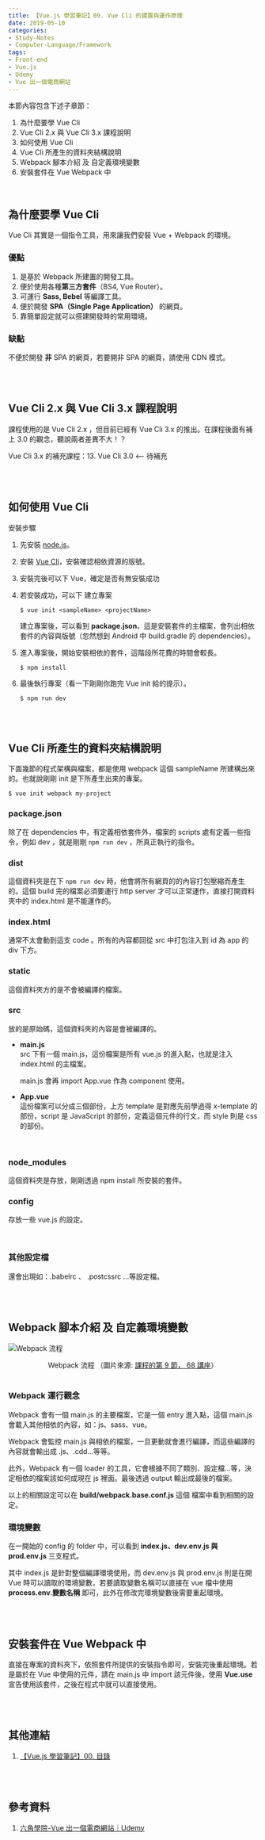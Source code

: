 ```yaml
---
title: 【Vue.js 學習筆記】09. Vue Cli 的建置與運作原理
date: 2019-05-10
categories:
- Study-Notes
- Computer-Language/Framework
tags:
- Front-end
- Vue.js
- Udemy 
- Vue 出一個電商網站 
--- 
```


本節內容包含下述子章節：

 1.  為什麼要學 Vue Cli
 2.  Vue Cli 2.x 與 Vue Cli 3.x 課程說明
 3.  如何使用 Vue Cli
 4.  Vue Cli 所產生的資料夾結構說明
 5.  Webpack 腳本介紹 及 自定義環境變數
 6.  安裝套件在 Vue Webpack 中

<!--more-->
<br>

## 為什麼要學 Vue Cli
Vue Cli 其實是一個指令工具，用來讓我們安裝 Vue + Webpack 的環境。

### 優點
1. 是基於 Webpack 所建置的開發工具。
2. 便於使用各種**第三方套件**（BS4, Vue Router）。
3. 可運行 **Sass, Bebel** 等編譯工具。
4. 便於開發 **SPA（Single Page Application）** 的網頁。
5. 靠簡單設定就可以搭建開發時的常用環境。

### 缺點
不便於開發 **非** SPA 的網頁，若要開非 SPA 的網頁，請使用  CDN 模式。 

<br><br>

## Vue Cli 2.x 與 Vue Cli 3.x 課程說明

課程使用的是 Vue Cli 2.x ，但目前已經有 Vue Cli 3.x 的推出。在課程後面有補上 3.0 的觀念，聽說兩者差異不大！？

Vue Cli 3.x 的補充課程：13. Vue Cli 3.0 <-- 待補充


<br><br>

## 如何使用 Vue Cli
安裝步驟
1. 先安裝 [node.js](https://nodejs.org/en/)。  

2. 安裝 [Vue Cli](https://github.com/vuejs/vue-cli)，安裝確認相依資源的版號。  

3. 安裝完後可以下 Vue，確定是否有無安裝成功  

4. 若安裝成功，可以下 建立專案  
    ```shell
    $ vue init <sampleName> <projectName>
    ```

    建立專案後，可以看到 **package.json**，這是安裝套件的主檔案，會列出相依套件的內容與版號（忽然想到 Android 中 build.gradle 的 dependencies）。

6. 進入專案後，開始安裝相依的套件，這階段所花費的時間會較長。  
    ```shell
    $ npm install
    ```

7. 最後執行專案（看一下剛剛你跑完 Vue init 給的提示）。  
    ```shell
    $ npm run dev 
    ```

 
<br><br>

## Vue Cli 所產生的資料夾結構說明

<div class="note info">
下面幾節的程式架構與檔案，都是使用 webpack 這個 sampleName 所建構出來的。也就說剛剛 init 是下所產生出來的專案。
</div>

```shell
$ vue init webpack my-project
```

### **package.json**

除了在 dependencies 中，有定義相依套件外，檔案的 scripts 處有定義一些指令，例如 dev ，就是剛剛 ``npm run dev`` ，所真正執行的指令。
<br>

### **dist**
這個資料夾是在下 ``npm run dev``  時，他會將所有網頁的的內容打包壓縮而產生的。這個 build 完的檔案必須要運行 http server  才可以正常運作，直接打開資料夾中的 index.html 是不能運作的。
<br>

###  **index.html**
通常不太會動到這支 code 。所有的內容都回從 src 中打包注入到 id 為 app 的 div 下方。
<br>

### **static**
這個資料夾方的是不會被編譯的檔案。
<br>

### **src**
放的是原始碼，這個資料夾的內容是會被編譯的。
- **main.js**  
    src 下有一個 main.js，這份檔案是所有 vue.js 的進入點，也就是注入 index.html 的主檔案。

    main.js 會再 import App.vue 作為 component 使用。

- **App.vue**  
    這份檔案可以分成三個部份，上方 template 是對應先前學過得 x-template 的部份，script 是 JavaScript 的部份，定義這個元件的行文，而 style 則是 css 的部份。

<br>

### **node_modules**
這個資料夾是存放，剛剛透過 npm install 所安裝的套件。
<br>

### **config**
存放一些 vue.js 的設定。

<br>

### 其他設定檔
還會出現如：.babelrc 、 .postcssrc ...等設定檔。

<br><br>

## Webpack 腳本介紹 及 自定義環境變數

![Webpack 流程](https://i.imgur.com/bjYe2nN.png)
<center class="imgtext"> Webpack 流程 （圖片來源: <a href="https://www.udemy.com/vue-hexschool/" class="imgtext">課程的第 9 節， 68 講座</a>）</center>
<br>

### **Webpack 運行觀念**
Webpack 會有一個 main.js 的主要檔案，它是一個 entry 進入點，這個 main.js 會載入其他相依的內容，如：js、sass、vue。

Webpack 會監控 main.js 與相依的檔案，一旦更動就會進行編譯，而這些編譯的內容就會輸出成 .js、.cdd...等等。

此外，Webpack 有一個 loader 的工具，它會根據不同了類別、設定檔...等，決定相依的檔案該如何成現在 js 裡面。最後透過 output 輸出成最後的檔案。

以上的相關設定可以在 **build/webpack.base.conf.js** 這個 檔案中看到相關的設定。
<br>

### **環境變數**
在一開始的 config 的 folder 中，可以看到 **index.js、dev.env.js 與 prod.env.js** 三支程式。

其中 index.js 是針對整個編譯環境使用，而 dev.env.js 與 prod.env.js 則是在開 Vue 時可以讀取的環境變數，若要讀取變數名稱可以直接在 vue 檔中使用 **process.env.變數名稱** 即可，此外在修改完環境變數後需要重起環境。

<br><br>

## 安裝套件在 Vue Webpack 中

直接在專案的資料夾下，依照套件所提供的安裝指令即可，安裝完後重起環境。若是屬於在 Vue 中使用的元件，請在 main.js 中 import 該元件後，使用 **Vue.use** 宣告使用該套件，之後在程式中就可以直接使用。
 
<br><br>

## 其他連結
1. [【Vue.js 學習筆記】00. 目錄](/Vue-Study-Notes-Contents/)

<br><br>

## 參考資料
1. [六角學院-Vue 出一個電商網站｜Udemy](https://www.udemy.com/vue-hexschool/) 